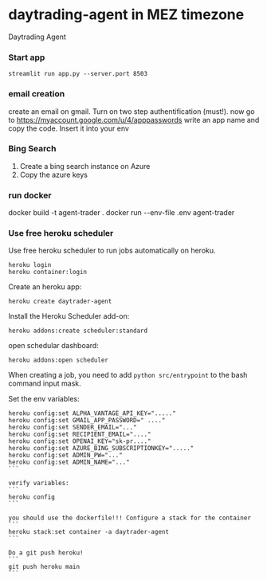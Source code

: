 # daytrading-agent in MEZ timezone
Daytrading Agent


### Start app
```
streamlit run app.py --server.port 8503
```

### email creation
create an email on gmail.
Turn on two step authentification (must!).
now go to https://myaccount.google.com/u/4/apppasswords
write an app name and copy the code. Insert it into your env


### Bing Search
1. Create a bing search instance on Azure 
2. Copy the azure keys


### run docker
docker build -t agent-trader .
docker run --env-file .env agent-trader

### Use free heroku scheduler
Use free heroku scheduler to run jobs automatically on heroku.

```
heroku login
heroku container:login
```

Create an heroku app:
```
heroku create daytrader-agent
```

Install the Heroku Scheduler add-on:
```
heroku addons:create scheduler:standard
```

open schedular dashboard:
```
heroku addons:open scheduler
```
When creating a job, you need to add `python src/entrypoint` to the bash command input mask.


Set the env variables:
````
heroku config:set ALPHA_VANTAGE_API_KEY="....."
heroku config:set GMAIL_APP_PASSWORD=" ...."
heroku config:set SENDER_EMAIL="..."
heroku config:set RECIPIENT_EMAIL="...."
heroku config:set OPENAI_KEY="sk-pr...."
heroku config:set AZURE_BING_SUBSCRIPTIONKEY="....."
heroku config:set ADMIN_PW="..."
heroku config:set ADMIN_NAME="..."
```

verify variables:
```
heroku config
```

you should use the dockerfile!!! Configure a stack for the container
```
heroku stack:set container -a daytrader-agent
```

Do a git push heroku!
```
git push heroku main
```
